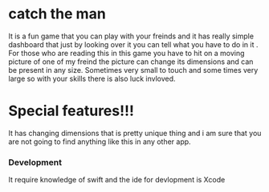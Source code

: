 # catch the man

It is a fun game that you can play with your freinds and it has really simple dashboard that just by looking over it you can tell what you have to do in it .
For those who are reading this 
in this game you have to hit on a moving picture of one of my freind the picture can change its dimensions and can be present in any size. Sometimes very small to touch and some times very large so with your skills there is also luck invloved.

# Special features!!!


It has changing dimensions that is pretty unique thing and i am sure that you are not going to find anything like this in any other app.

### Development
It require knowledge of swift and the ide for devlopment is Xcode


